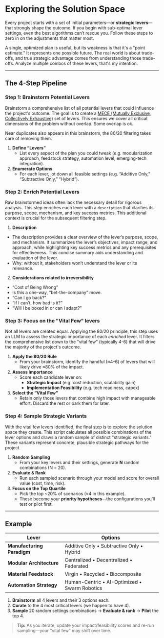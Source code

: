 # Exploring the Solution Space

Every project starts with a set of initial parameters—or **strategic levers**—that strongly shape the outcome. If you begin with sub-optimal lever settings, even the best algorithms can’t rescue you. Follow these steps to zero in on the adjustments that matter most.

A single, optimized plan is useful, but its weakness is that it's a "point estimate." It represents one possible future. The real world is about trade-offs, and true strategic advantage comes from understanding those trade-offs. Analyze multiple combos of these levers, that's my intention.

---

## The 4-Step Pipeline

### Step 1: Brainstorm Potential Levers

Brainstorm a comprehensive list of all potential levers that could influence the project's outcome.
The goal is to create a [MECE (Mutually Exclusive, Collectively Exhaustive)](https://en.wikipedia.org/wiki/MECE_principle) set of levers. This ensures we cover all critical dimensions of the problem without overlap. Some overlap is ok. 

Near duplicates also appears in this brainstorm, the 80/20 filtering takes care of removing them.

1. **Define “Levers”**
   - List every aspect of the plan you could tweak (e.g. modularization approach, feedstock strategy, automation level, emerging-tech integration).
2. **Enumerate Options**
   - For each lever, jot down all feasible settings (e.g. “Additive Only,” “Subtractive Only,” “Hybrid”).

### Step 2: Enrich Potential Levers

Raw brainstormed ideas often lack the necessary detail for rigorous analysis. This step enriches each lever with a `description` that clarifies its purpose, scope, mechanism, and key success metrics. This additional context is crucial for the subsequent filtering step.

1. **Description**
  - The description provides a clear overview of the lever’s purpose, scope, and mechanism. It summarizes the lever’s objectives, impact range, and approach, while highlighting key success metrics and any prerequisites for effectiveness. This concise summary aids understanding and evaluation of the lever.
  - Why: without it, stakeholders won’t understand the lever or its relevance.
2. **Considerations related to irreversibility**
  - “Cost of Being Wrong”
  - Is this a one-way, “bet-the-company” move.
  - “Can I go back?”
  - “If I can’t, how bad is it?”
  - “Will I be boxed in or can I adapt?”

### Step 3: Focus on the "Vital Few" levers

Not all levers are created equal. Applying the 80/20 principle, this step uses an LLM to assess the strategic importance of each *enriched* lever. 
It filters the comprehensive list down to the "vital few" (typically 4-6) that will drive the majority of the project's outcome.

1. **Apply the 80/20 Rule**
   - From your brainstorm, identify the handful (≈4–6) of levers that will likely drive ≈80% of the impact.
2. **Assess Importance**
   - Score each candidate lever on:
     - **Strategic Impact** (e.g. cost reduction, scalability gain)
     - **Implementation Feasibility** (e.g. tech readiness, capex)
3. **Select the “Vital Few”**
   - Retain only those levers that combine high impact with manageable effort. Discard the rest or park them for later.

### Step 4: Sample Strategic Variants

With the vital few levers identified, the final step is to explore the solution space they create. This script calculates all 
possible combinations of the lever options and draws a random sample of distinct "strategic variants." These variants represent
concrete, plausible strategic pathways for the project.

1. **Random Sampling**
   - From your key levers and their settings, generate **N** random combinations (N = 20).
2. **Evaluate & Rank**
   - Run each sampled scenario through your model and score for overall value (cost, time, risk).
3. **Focus on the Top Quartile**
   - Pick the top ~20% of scenarios (≈4 in this example).
   - These become your **priority hypotheses**—the configurations you’ll test or pilot first.

---

## Example
| Lever                          | Options                                      |
|--------------------------------|----------------------------------------------|
| **Manufacturing Paradigm**     | Additive Only • Subtractive Only • Hybrid    |
| **Modular Architecture**       | Centralized • Decentralized • Federated      |
| **Material Feedstock**         | Virgin • Recycled • Biocomposite             |
| **Automation Strategy**        | Human-Centric • AI-Optimized • Swarm Robotics|

1. **Brainstorm** all 4 levers and their 3 options each.
2. **Curate** to the 4 most critical levers (we happen to have 4).
3. **Sample** 20 random settings combinations → **Evaluate & rank** → **Pilot** the top 4.

> **Tip:** As you iterate, update your impact/feasibility scores and re-run sampling—your “vital few” may shift over time.

